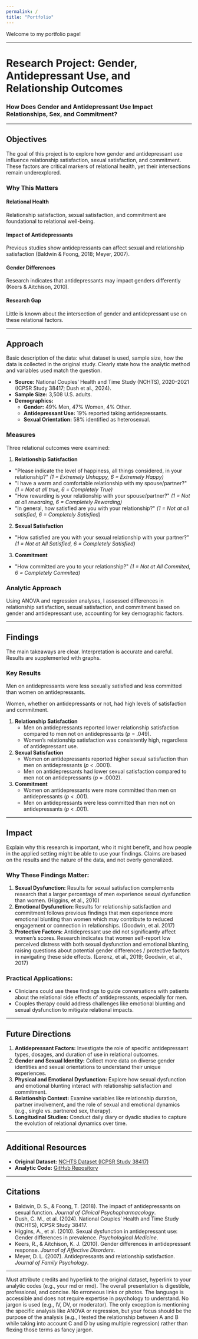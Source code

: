 ```yaml
---
permalink: /
title: "Portfolio"
---
```


Welcome to my portfolio page! 

--------------------------------------------------------------------------------

# **Research Project: Gender, Antidepressant Use, and Relationship Outcomes**
### How Does Gender and Antidepressant Use Impact Relationships, Sex, and Commitment?

--------------------------------------------------------------------------------

## **Objectives**

The goal of this project is to explore how gender and antidepressant use influence 
relationship satisfaction, sexual satisfaction, and commitment. These factors are 
critical markers of relational health, yet their intersections remain underexplored.

### **Why This Matters**

#### Relational Health
Relationship satisfaction, sexual satisfaction, and commitment are foundational to relational well-being.
#### Impact of Antidepressants
Previous studies show antidepressants can affect sexual and relationship satisfaction (Baldwin & Foong, 2018; Meyer, 2007).
#### Gender Differences
Research indicates that antidepressants may impact genders differently (Keers & Aitchison, 2010).
#### Research Gap
Little is known about the intersection of gender and antidepressant use on these relational factors.

------------------------------------------------------------------------

## **Approach**

Basic description of the data: what dataset is used, sample size, 
how the data is collected in the original study. 
Clearly state how the analytic method and variables used match the question.

-   **Source:** National Couples’ Health and Time Study (NCHTS), 2020–2021 (ICPSR Study 38417; Dush et al., 2024).
-   **Sample Size:** 3,508 U.S. adults.
-   **Demographics:**
    -   **Gender:** 49% Men, 47% Women, 4% Other.
    -   **Antidepressant Use:** 19% reported taking antidepressants.
    -   **Sexual Orientation:** 58% identified as heterosexual.

### **Measures**

Three relational outcomes were examined:
1. **Relationship Satisfaction**
  - "Please indicate the level of happiness, all things considered, in your relationship?" *(1 = Extremely Unhappy, 6 = Extremely Happy)*
  - "I have a warm and comfortable relationship with my spouse/partner?" *(1 = Not at all true, 6 = Completely True)*
  - "How rewarding is your relationship with your spouse/partner?" *(1 = Not at all rewarding, 6 = Completely Rewarding)*
  - "In general, how satisfied are you with your relationship?" *(1 = Not at all satisfied, 6 = Completely Satisfied)*

2.  **Sexual Satisfaction**
  - "How satisfied are you with your sexual relationship with your partner?" *(1 = Not at All Satisfied, 6 = Completely Satisfied)*

3.  **Commitment**
  - "How committed are you to your relationship?" *(1 = Not at All Commited, 6 = Completely Commited)*

### **Analytic Approach**

Using ANOVA and regression analyses, I assessed differences in relationship satisfaction, sexual satisfaction, 
and commitment based on gender and antidepressant use, accounting for key demographic factors.

------------------------------------------------------------------------

## **Findings**

The main takeaways are clear. Interpretation is accurate and careful. Results are supplemented with graphs.

### **Key Results**

Men on antidepressants were less sexually satisfied and less committed than women on antidepressants.

Women, whether on antidepressants or not, had high levels of satisfaction and commitment.

1.  **Relationship Satisfaction**
    -   Men on antidepressants reported lower relationship satisfaction compared to men not on antidepressants (*p* = .049).
    -   Women’s relationship satisfaction was consistently high, regardless of antidepressant use.
2.  **Sexual Satisfaction**
    -   Women on antidepressants reported higher sexual satisfaction than men on antidepressants (*p* \< .0001).
    -   Men on antidepressants had lower sexual satisfaction compared to men not on antidepressants (*p* = .0002).
3.  **Commitment**
    -   Women on antidepressants were more committed than men on antidepressants (*p* \< .001).
    -   Men on antidepressants were less committed than men not on antidepressants (*p* \< .001).

------------------------------------------------------------------------

## **Impact**

Explain why this research is important, who it might benefit, 
and how people in the applied setting might be able to use your findings.
Claims are based on the results and the nature of the data, and not overly generalized.

### **Why These Findings Matter:**

1.  **Sexual Dysfunction:** Results for sexual satisfaction complements research that a larger percentage of men experience sexual dysfunction than women. (Higgins, et al., 2010)
2.  **Emotional Dysfunction:** Results for relationship satisfaction and
commitment follows previous findings that men experience more
emotional blunting than women which may contribute to reduced
engagement or connection in relationships. (Goodwin, et al. 2017)
3.  **Protective Factors:** Antidepressant use did not significantly affect
women’s scores. Research indicates that women self-report low
perceived distress with both sexual dysfunction and emotional blunting,
raising questions about potential gender differences / protective factors
in navigating these side effects. (Lorenz, et al., 2019; Goodwin, et al., 2017)

### **Practical Applications:**

-   Clinicians could use these findings to guide conversations with patients about the relational side effects of antidepressants, especially for men.
-   Couples therapy could address challenges like emotional blunting and sexual dysfunction to mitigate relational impacts.

------------------------------------------------------------------------

## **Future Directions**

1.  **Antidepressant Factors:** Investigate the role of specific antidepressant types, dosages, and duration of use in relational outcomes.
2.  **Gender and Sexual Identity:** Collect more data on diverse gender identities and sexual orientations to understand their unique experiences.
3.  **Physical and Emotional Dysfunction:** Explore how sexual dysfunction and emotional blunting interact with relationship satisfaction and commitment.
4.  **Relationship Context:** Examine variables like relationship duration, partner involvement, and the role of sexual and emotional dynamics (e.g., single vs. partnered sex, therapy).
5.  **Longitudinal Studies:** Conduct daily diary or dyadic studies to capture the evolution of relational dynamics over time.

------------------------------------------------------------------------

## **Additional Resources**

-   **Original Dataset:** [NCHTS Dataset (ICPSR Study 38417)](https://www.icpsr.umich.edu/web/ICPSR/studies/38417)
-   **Analytic Code:** [GitHub Repository](https://github.com/UTJenni/PSY-329---My-Data-Project/blob/main/PSY329---My-Dataset-Project.md)

------------------------------------------------------------------------

## **Citations**

-   Baldwin, D. S., & Foong, T. (2018). The impact of antidepressants on sexual function. *Journal of Clinical Psychopharmacology*.
-   Dush, C. M., et al. (2024). National Couples’ Health and Time Study (NCHTS), ICPSR Study 38417.
-   Higgins, A., et al. (2010). Sexual dysfunction in antidepressant use: Gender differences in prevalence. *Psychological Medicine*.
-   Keers, R., & Aitchison, K. J. (2010). Gender differences in antidepressant response. *Journal of Affective Disorders*.
-   Meyer, D. L. (2007). Antidepressants and relationship satisfaction. *Journal of Family Psychology*.

------------------------------------------------------------------------

Must attribute credits and hyperlink to the original dataset, hyperlink to your analytic codes 
(e.g., your md or rmd). The overall presentation is digestible, professional, and concise. 
No erroneous links or photos. The language is accessible and does not require expertise in psychology to understand. 
No jargon is used (e.g., IV, DV, or moderator). 
The only exception is mentioning the specific analysis like ANOVA or regression, 
but your focus should be the purpose of the analysis (e.g., 
I tested the relationship between A and B while taking into account C and D by using multiple regression) 
rather than flexing those terms as fancy jargon.

